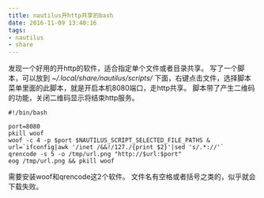 ```yaml
---
title: nautilus开http共享的bash
date: 2016-11-09 13:40:16
tags:
- nautilus
- share
---
```

发现一个好用的开http的软件，适合指定单个文件或者目录共享。
写了一个脚本，可以放到 _~/.local/share/nautilus/scripts/_ 下面，右键点击文件，选择脚本菜单里面的此脚本，就是开启本机8080端口，走http共享。
脚本带了产生二维码的功能，关闭二维码显示将结束http服务。
```
#!/bin/bash

port=8080
pkill woof
woof -c 4 -p $port $NAUTILUS_SCRIPT_SELECTED_FILE_PATHS &
url=`ifconfig|awk '/inet /&&!/127./{print $2}'|sed 's/.*://'`
qrencode -s 5 -o /tmp/url.png "http://$url:$port"
eog /tmp/url.png && pkill woof
```
需要安装woof和qrencode这2个软件。
文件名有空格或者括号之类的，似乎就会下载失败。
